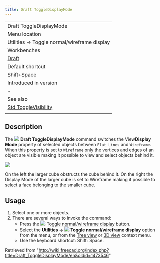 ```yaml
---
title: Draft ToggleDisplayMode
---
```


|                                                                      |
| -------------------------------------------------------------------- |
| Draft ToggleDisplayMode                                              |
| Menu location                                                        |
| Utilities → Toggle normal/wireframe display                          |
| Workbenches                                                          |
| [Draft](/Draft_Workbench "Draft Workbench")                          |
| Default shortcut                                                     |
| Shift+Space                                                          |
| Introduced in version                                                |
| -                                                                    |
| See also                                                             |
| [Std ToggleVisibility](/Std_ToggleVisibility "Std ToggleVisibility") |
|                                                                      |

## Description

The ![](/images/Draft_ToggleDisplayMode.svg) **Draft ToggleDisplayMode** command switches the View**Display Mode** property of selected objects between `Flat Lines` and `Wireframe`. When this property is set to `Wireframe` only the vertices and edges of an object are visible making it possible to view and select objects behind it.

![](/images/Draft_ToggleDisplayMode_example.png)

On the left the larger cube obstructs the cube behind it. On the right the Display Mode of the larger cube is set to Wireframe making it possible to select a face belonging to the smaller cube.

## Usage

1. Select one or more objects.
2. There are several ways to invoke the command:
   - Press the ![](/images/Draft_ToggleDisplayMode.svg) [Toggle normal/wireframe display](/Draft_ToggleDisplayMode "Draft ToggleDisplayMode") button.
   - Select the **Utilities → ![](/images/Draft_ToggleDisplayMode.svg) Toggle normal/wireframe display** option from the menu, or from the [Tree view](/Tree_view "Tree view") or [3D view](/3D_view "3D view") context menu.
   - Use the keyboard shortcut: Shift+Space.

Retrieved from "<http://wiki.freecad.org/index.php?title=Draft_ToggleDisplayMode/en&oldid=1473546>"
